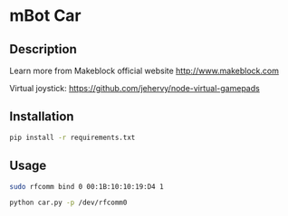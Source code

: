 # mBot Car

## Description

Learn more from Makeblock official website http://www.makeblock.com

Virtual joystick: https://github.com/jehervy/node-virtual-gamepads

## Installation

```bash
pip install -r requirements.txt
```

## Usage

```bash
sudo rfcomm bind 0 00:1B:10:10:19:D4 1
```

```bash
python car.py -p /dev/rfcomm0
```
